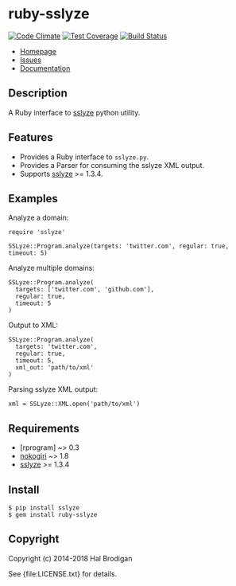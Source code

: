 # ruby-sslyze

[![Code Climate](https://codeclimate.com/github/trailofbits/ruby-sslyze/badges/gpa.svg)](https://codeclimate.com/github/trailofbits/ruby-sslyze)
[![Test Coverage](https://codeclimate.com/github/trailofbits/ruby-sslyze/badges/coverage.svg)](https://codeclimate.com/github/trailofbits/ruby-sslyze)
[![Build Status](https://travis-ci.org/trailofbits/ruby-sslyze.svg)](https://travis-ci.org/trailofbits/ruby-sslyze)

* [Homepage](https://github.com/trailofbits/ruby-sslyze#readme)
* [Issues](https://github.com/trailofbits/ruby-sslyze/issues)
* [Documentation](http://rubydoc.info/gems/ruby-sslyze/frames)

## Description

A Ruby interface to [sslyze] python utility.

## Features

* Provides a Ruby interface to `sslyze.py`.
* Provides a Parser for consuming the sslyze XML output.
* Supports [sslyze] >= 1.3.4.

## Examples

Analyze a domain:

    require 'sslyze'

    SSLyze::Program.analyze(targets: 'twitter.com', regular: true, timeout: 5)

Analyze multiple domains:

    SSLyze::Program.analyze(
      targets: ['twitter.com', 'github.com'],
      regular: true,
      timeout: 5
    )

Output to XML:

    SSLyze::Program.analyze(
      targets: 'twitter.com',
      regular: true,
      timeout: 5,
      xml_out: 'path/to/xml'
    )

Parsing sslyze XML output:

    xml = SSLyze::XML.open('path/to/xml')

## Requirements

* [rprogram] ~> 0.3
* [nokogiri] ~> 1.8
* [sslyze] >= 1.3.4

## Install

    $ pip install sslyze
    $ gem install ruby-sslyze

## Copyright

Copyright (c) 2014-2018 Hal Brodigan

See {file:LICENSE.txt} for details.

[sslyze]: https://github.com/nabla-c0d3/sslyze#readme

[rpgoram]: https://github.com/postmodern/rprogram#readme
[nokogiri]: http://www.nokogiri.org/
